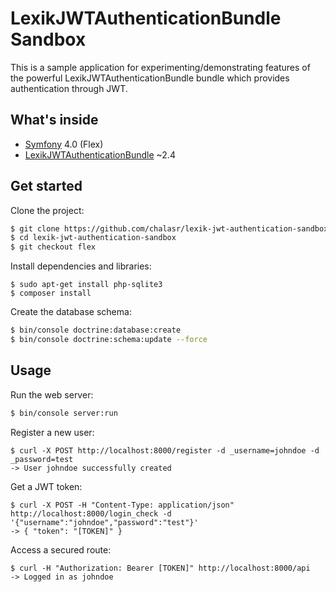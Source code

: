 LexikJWTAuthenticationBundle Sandbox
=====================================

This is a sample application for experimenting/demonstrating features of the powerful LexikJWTAuthenticationBundle bundle which provides authentication through JWT.

What's inside
--------------

- [Symfony](https://github.com/symfony/symfony) 4.0 (Flex)
- [LexikJWTAuthenticationBundle](https://github.com/lexik/LexikJWTAuthenticationBundle) ~2.4

Get started
------------

Clone the project:
```sh
$ git clone https://github.com/chalasr/lexik-jwt-authentication-sandbox
$ cd lexik-jwt-authentication-sandbox
$ git checkout flex
```

Install dependencies and libraries:

```
$ sudo apt-get install php-sqlite3 
$ composer install
```

Create the database schema:
```sh
$ bin/console doctrine:database:create
$ bin/console doctrine:schema:update --force
```

Usage
------

Run the web server:
```sh
$ bin/console server:run
```

Register a new user:
```
$ curl -X POST http://localhost:8000/register -d _username=johndoe -d _password=test
-> User johndoe successfully created
```

Get a JWT token:
```
$ curl -X POST -H "Content-Type: application/json" http://localhost:8000/login_check -d '{"username":"johndoe","password":"test"}'
-> { "token": "[TOKEN]" }  
```

Access a secured route:
```
$ curl -H "Authorization: Bearer [TOKEN]" http://localhost:8000/api
-> Logged in as johndoe
```
